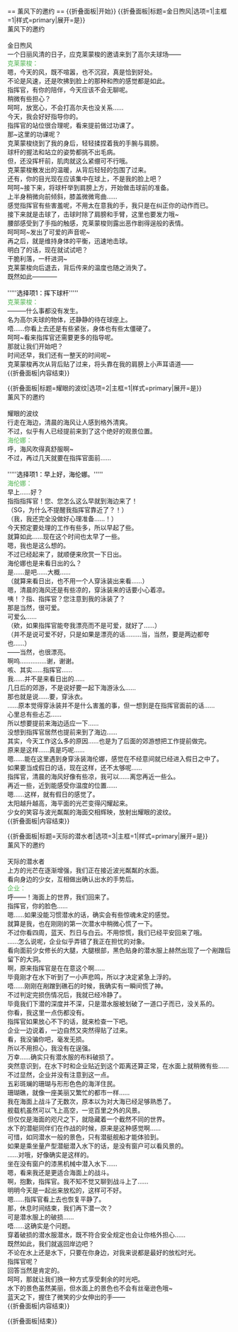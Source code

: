 == 薰风下的邀约 ==
{{折叠面板|开始}}
{{折叠面板|标题=金日煦风|选项=1|主框=1|样式=primary|展开=是}}
<br>
薰风下的邀约<br>
<br>
金日煦风<br>
一个日丽风清的日子，应克莱蒙梭的邀请来到了高尔夫球场——<br>
<span style="color:#4eb24e;">克莱蒙梭：</span><br>
嗯，今天的风，既不喧嚣，也不沉寂，真是恰到好处。<br>
不论是风速，还是吹拂到脸上的那种和煦的感觉都是如此。<br>
指挥官，有你的陪伴，今天应该不会无聊呢。<br>
稍微有些担心？<br>
呵呵，放宽心，不会打高尔夫也没关系……<br>
今天，我会好好指导你的。<br>
指挥官的站位很合理呢，看来提前做过功课了。<br>
那~这里的功课呢？<br>
克莱蒙梭绕到了我的身后，轻轻揉捏着我的手腕与肩膀。<br>
球杆的握法和站立的姿势都挑不出毛病。<br>
但，还没挥杆前，肌肉就这么紧绷可不行哦。<br>
克莱蒙梭散发出的温暖，从背后轻轻的包围了过来。<br>
还有，你的目光现在应该集中在球上，不是我的脸上吧？<br>
呵呵~接下来，将球杆举到肩膀上方，开始做击球前的准备。<br>
上半身稍微向前倾斜，膝盖微微弯曲……<br>
感觉指挥官有些害羞呢，不用太在意我的手，我只是在纠正你的动作而已。<br>
接下来就是击球了，击球时除了肩膀和手臂，这里也要发力哦~<br>
腰部感受到了手指的触感，克莱蒙梭则露出恶作剧得逞般的表情。<br>
呵呵呵~发出了可爱的声音呢~<br>
再之后，就是维持身体的平衡，迅速地击球。<br>
明白了的话，现在就试试吧？<br>
干脆利落，一杆进洞~<br>
克莱蒙梭向后退去，背后传来的温度也随之消失了。<br>
既然如此————<br>
<br>
'''''<span style="color:black;">选择项1：挥下球杆</span>'''''<br>
<span style="color:#4eb24e;">克莱蒙梭：</span><br>
———什么事都没有发生。<br>
名为高尔夫球的物体，还静静的待在球座上。<br>
唔……你看上去还是有些紧张，身体也有些太僵硬了。<br>
呵呵~看来指挥官还需要更多的指导呢。<br>
那就让我们开始吧？<br>
时间还早，我们还有一整天的时间呢~<br>
克莱蒙梭再次从背后贴了过来，将头靠在我的肩膀上小声耳语道——<br>
{{折叠面板|内容结束}}

{{折叠面板|标题=耀眼的波纹|选项=2|主框=1|样式=primary|展开=是}}
<br>
薰风下的邀约<br>
<br>
耀眼的波纹<br>
行走在海边，清晨的海风让人感到格外清爽。<br>
不过，似乎有人已经提前来到了这个绝好的观景位置。<br>
<span style="color:#4eb24e;">海伦娜：</span><br>
呼，海风吹得真舒服啊~<br>
不过，再过几天就要在指挥官面前……<br>
<br>
'''''<span style="color:black;">选择项1：早上好，海伦娜。</span>'''''<br>
<span style="color:#4eb24e;">海伦娜：</span><br>
早上……好？<br>
指指指挥官！您、您怎么这么早就到海边来了！<br>
（SG，为什么不提醒我指挥官靠近了？！）<br>
（我，我还完全没做好心理准备……！）<br>
今天预定要处理的工作有些多，所以早起了些。<br>
就算如此……现在这个时间也太早了一些。<br>
嗯，我也是这么想的。<br>
不过已经起来了，就顺便来欣赏一下日出。<br>
海伦娜也是来看日出的么？<br>
是……是吧……大概……<br>
（就算来看日出，也不用一个人穿泳装出来看……）<br>
嗯，清晨的海风还是有些凉的，穿泳装来的话要小心着凉。<br>
咦！？指、指挥官？您注意到我的泳装了？<br>
那是当然，很可爱。<br>
可爱么……<br>
（欸，如果指挥官能夸我漂亮而不是可爱，就好了……）<br>
（并不是说可爱不好，只是如果是漂亮的话………当，当然，要是两边都夸也……）<br>
——当然，也很漂亮。<br>
啊呜……………谢，谢谢。<br>
咳、其实……指挥官……<br>
我……并不是来看日出的……<br>
几日后的郊游，不是说好要一起下海游泳么……<br>
那也就是说……要，穿泳衣。<br>
……原本觉得穿泳装并不是什么害羞的事，但一想到是在指挥官面前的话……<br>
心里总有些忐忑……<br>
所以想要提前来海边适应一下……<br>
没想到指挥官居然也提前来到了海边……<br>
其实，今天工作这么多的原因……也是为了后面的郊游想把工作提前做完。<br>
原来是这样……真是巧呢……<br>
嗯……能在这里遇到身穿泳装海伦娜，感觉在不经意间就已经进入假日之中了。<br>
如果要当成假日的话，现在这样，还不太够呢……<br>
指挥官，清晨的海风好像有些凉，我可以……离您再近一些么。<br>
再近一些，近到能感受你温度的位置……<br>
嗯……这样，就有假日的感觉了。<br>
太阳越升越高，海平面的光芒变得闪耀起来。<br>
少女的笑容与波光粼粼的海面交相辉映，放射出耀眼的波纹。<br>
{{折叠面板|内容结束}}

{{折叠面板|标题=天际的潜水者|选项=3|主框=1|样式=primary|展开=是}}
<br>
薰风下的邀约<br>
<br>
天际的潜水者<br>
上方的光芒在逐渐增强，我们正在接近波光粼粼的水面。<br>
看向身边的少女，互相做出确认出水的手势后。<br>
<span style="color:#4eb24e;">企业：</span><br>
呼——！海面上的世界，我们回来了。<br>
指挥官，你的脸色……<br>
嗯……如果没能习惯潜水的话，确实会有些惊魂未定的感觉。<br>
就算是我，也在刚刚的第一次潜水中稍微心慌了一下。<br>
不过你看四周，蓝天、烈日与白云。不用惊慌，我们已经平安回来了哦。<br>
……怎么说呢，企业似乎弄错了我正在担忧的对象。<br>
看向面前少女修长的大腿，大腿根部，黑色贴身的潜水服上赫然出现了一个剐蹭后留下的大洞。<br>
啊，原来指挥官是在在意这个啊……<br>
毕竟刚才在水下听到了一小声悲鸣，所以才决定紧急上浮的。<br>
唔……刚刚在剐蹭到礁石的时候，我确实有一瞬间慌了神。<br>
不过判定完损伤情况后，我就已经冷静了。<br>
毕竟我们下潜的深度并不深，只是潜水服被划破了一道口子而已，没关系的。<br>
你看，我这里一点伤都没有。<br>
指挥官如果放心不下的话，就来检查一下吧。<br>
企业一边说着，一边自然又突然得贴了过来。<br>
看，我没骗你吧，毫发无损。<br>
所以不用担心，我没有在逞强。<br>
万幸……确实只有潜水服的布料破损了。<br>
突然意识到，在水下时和企业贴近到这个距离还算正常，在水面上就稍微有些……<br>
不过显然，企业并没有注意到这一点。<br>
五彩斑斓的珊瑚与形形色色的海洋住民。<br>
珊瑚礁，就像一座美丽又繁忙的都市一样……<br>
我在海面上战斗了无数次，原本以为对大海已经足够熟悉了。<br>
舰载机虽然可以飞上高空，一览百里之外的风景。<br>
但仅仅是海面的咫尺之下，就隐藏着一个截然不同的世界。<br>
水下的潜艇同伴们在作战的时候，原来是这种感觉啊……<br>
可惜，如同潜水一般的景色，只有潜艇舰船才能体验到。<br>
如果是乘坐量产型潜艇潜入水下的话，是没有窗户可以看风景的。<br>
……对哦，好像确实是这样的。<br>
坐在没有窗户的漆黑机械中潜入水下……<br>
嗯，看来我还是更适合海面上的战斗。<br>
啊，抱歉，指挥官。我不知不觉又聊到战斗上了……<br>
明明今天是一起出来放松的，这样可不好。<br>
嗯……指挥官看上去也恢复平静了。<br>
那，休息时间结束，我们再下潜一次？<br>
可是潜水服上的破损……<br>
唔……这确实是个问题。<br>
穿着破损的潜水服潜水，既不符合安全规定也会让你格外担心……<br>
既然如此，我们就返回岸边吧？<br>
不论在水上还是水下，只要在你身边，对我来说都是最好的放松时光。<br>
指挥官呢？<br>
回答当然是肯定的。<br>
呵呵，那就让我们换一种方式享受剩余的时光吧。<br>
水下的景色虽然美丽，但水面上的景色也不会有丝毫逊色哦~<br>
蓝天之下，握住了微笑的少女伸出的手——<br>
{{折叠面板|内容结束}}

{{折叠面板|结束}}